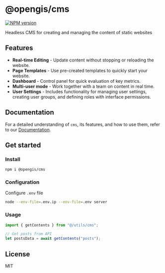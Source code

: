 # @opengis/cms

[![NPM version](https://img.shields.io/npm/v/@opengis/cms?style=plain)](https://www.npmjs.com/package/@opengis/cms)

Headless CMS for creating and managing the content of static websites

## Features

- **Real-time Editing** - Update content without stopping or reloading the website.
- **Page Templates** - Use pre-created templates to quickly start your website.
- **Dashboard** - Control panel for quick evaluation of key metrics.
- **Multi-user mode** - Work together with a team on content in real time.
- **User Settings** - Includes functionality for managing user settings, creating user groups, and defining roles with interface permissions.


## Documentation

For a detailed understanding of `cms`, its features, and how to use them, refer to our [Documentation](https://apidocs.softpro.ua/cms/).

## Get started

### Install

```bash
npm i @opengis/cms
```


### Configuration

Configure `.env` file

```bash
node --env-file=.env.ip --env-file=.env server
```


### Usage

```js
import { getContents } from "@/utils/cms";

// Get posts from API
let postsData = await getContents("posts");
```

## License

MIT
